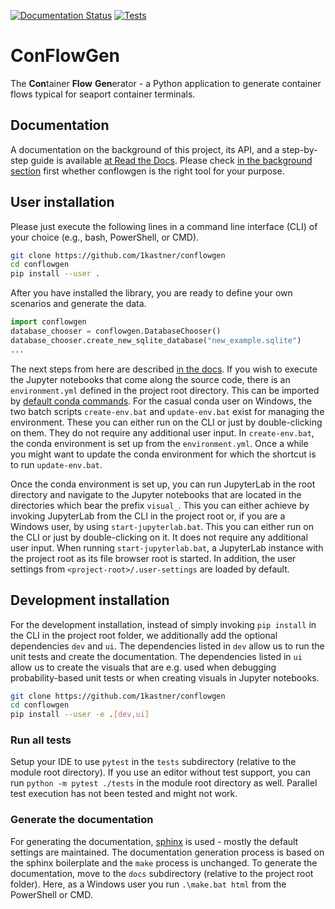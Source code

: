 [![Documentation Status](https://readthedocs.org/projects/conflowgen/badge/?version=latest)](https://conflowgen.readthedocs.io/en/latest/?badge=latest)
[![Tests](https://github.com/1kastner/conflowgen/actions/workflows/unittests.yaml/badge.svg)](https://github.com/1kastner/conflowgen/actions/workflows/unittests.yaml)

# ConFlowGen

The **Con**tainer **Flow** **Gen**erator - a Python application to generate container flows typical for seaport 
container terminals.

## Documentation

A documentation on the background of this project, its API, and a step-by-step guide is available
[at Read the Docs](https://conflowgen.readthedocs.io/en/latest/).
Please check 
[in the background section](https://conflowgen.readthedocs.io/en/latest/background.html)
first whether conflowgen is the right tool for your purpose.

## User installation

Please just execute the following lines in a command line interface (CLI) of your choice (e.g., bash, PowerShell, or 
CMD).

```bash
git clone https://github.com/1kastner/conflowgen
cd conflowgen
pip install --user .
```

After you have installed the library, you are ready to define your own scenarios and generate the data.

```python
import conflowgen
database_chooser = conflowgen.DatabaseChooser()
database_chooser.create_new_sqlite_database("new_example.sqlite")
...
```

The next steps from here are described
[in the docs](https://conflowgen.readthedocs.io/en/latest/demo.html).
If you wish to execute the Jupyter notebooks that come along the source code, there is an `environment.yml` defined in 
the project root directory. This can be imported by
[default conda commands](https://docs.conda.io/projects/conda/en/latest/user-guide/tasks/manage-environments.html).
For the casual conda user on Windows, the two batch scripts `create-env.bat` and `update-env.bat` exist for managing the environment.
These you can either run on the CLI or just by double-clicking on them.
They do not require any additional user input.
In `create-env.bat`, the conda environment is set up from the `environment.yml`.
Once a while you might want to update the conda environment for which the shortcut is to run `update-env.bat`.

Once the conda environment is set up, you can run JupyterLab in the root directory and navigate to the Jupyter notebooks
that are located in the directories which bear the prefix `visual_`.
This you can either achieve by invoking JupyterLab from the CLI in the project root or, if you are a Windows user, by using `start-jupyterlab.bat`.
This you can either run on the CLI or just by double-clicking on it.
It does not require any additional user input.
When running `start-jupyterlab.bat`, a JupyterLab instance with the project root as its file browser root is started.
In addition, the user settings from `<project-root>/.user-settings` are loaded by default.

## Development installation

For the development installation, instead of simply invoking `pip install` in the CLI in the project root folder, we 
additionally add the optional dependencies `dev` and `ui`.
The dependencies listed in `dev` allow us to run the unit tests and create the documentation.
The dependencies listed in `ui` allow us to create the visuals that are e.g. used when debugging probability-based 
unit tests or when creating visuals in Jupyter notebooks. 

```bash
git clone https://github.com/1kastner/conflowgen
cd conflowgen
pip install --user -e .[dev,ui]
```

### Run all tests

Setup your IDE to use `pytest` in the `tests` subdirectory (relative to the module root directory).
If you use an editor without test support, you can run `python -m pytest ./tests` in the module root directory as well.
Parallel test execution has not been tested and might not work.

### Generate the documentation

For generating the documentation, 
[sphinx](https://www.sphinx-doc.org/)
is used - mostly the default settings are maintained.
The documentation generation process is based on the sphinx boilerplate and the `make` process is unchanged.
To generate the documentation, move to the `docs` subdirectory (relative to the project root folder).
Here, as a Windows user you run `.\make.bat html` from the PowerShell or CMD.

